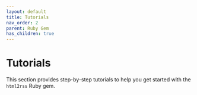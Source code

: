 ```yaml
---
layout: default
title: Tutorials
nav_order: 2
parent: Ruby Gem
has_children: true
---
```


# Tutorials

This section provides step-by-step tutorials to help you get started with the `html2rss` Ruby gem.
